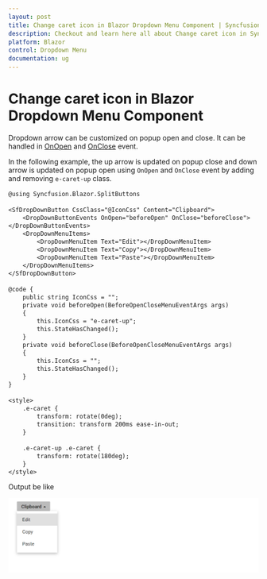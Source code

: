 ```yaml
---
layout: post
title: Change caret icon in Blazor Dropdown Menu Component | Syncfusion
description: Checkout and learn here all about Change caret icon in Syncfusion Blazor Dropdown Menu component and more.
platform: Blazor
control: Dropdown Menu
documentation: ug
---
```


# Change caret icon in Blazor Dropdown Menu Component

Dropdown arrow can be customized on popup open and close. It can be handled in [OnOpen](https://help.syncfusion.com/cr/blazor/Syncfusion.Blazor.SplitButtons.SfDropDownButton.html) and [OnClose](https://help.syncfusion.com/cr/blazor/Syncfusion.Blazor.SplitButtons.SfDropDownButton.html) event.

In the following example, the up arrow is updated on popup close and down arrow is updated on popup open using `OnOpen` and `OnClose` event by adding and removing `e-caret-up` class.

```cshtml
@using Syncfusion.Blazor.SplitButtons

<SfDropDownButton CssClass="@IconCss" Content="Clipboard">
    <DropDownButtonEvents OnOpen="beforeOpen" OnClose="beforeClose"></DropDownButtonEvents>
    <DropDownMenuItems>
        <DropDownMenuItem Text="Edit"></DropDownMenuItem>
        <DropDownMenuItem Text="Copy"></DropDownMenuItem>
        <DropDownMenuItem Text="Paste"></DropDownMenuItem>
    </DropDownMenuItems>
</SfDropDownButton>

@code {
    public string IconCss = "";
    private void beforeOpen(BeforeOpenCloseMenuEventArgs args)
    {
        this.IconCss = "e-caret-up";
        this.StateHasChanged();
    }
    private void beforeClose(BeforeOpenCloseMenuEventArgs args)
    {
        this.IconCss = "";
        this.StateHasChanged();
    }
}

<style>
    .e-caret {
        transform: rotate(0deg);
        transition: transform 200ms ease-in-out;
    }

    .e-caret-up .e-caret {
        transform: rotate(180deg);
    }
</style>

```

Output be like

![Changing Caret Icon in Blazor DropDownMenu](./../images/blazor-dropdownmenu-caret-icon.png)
